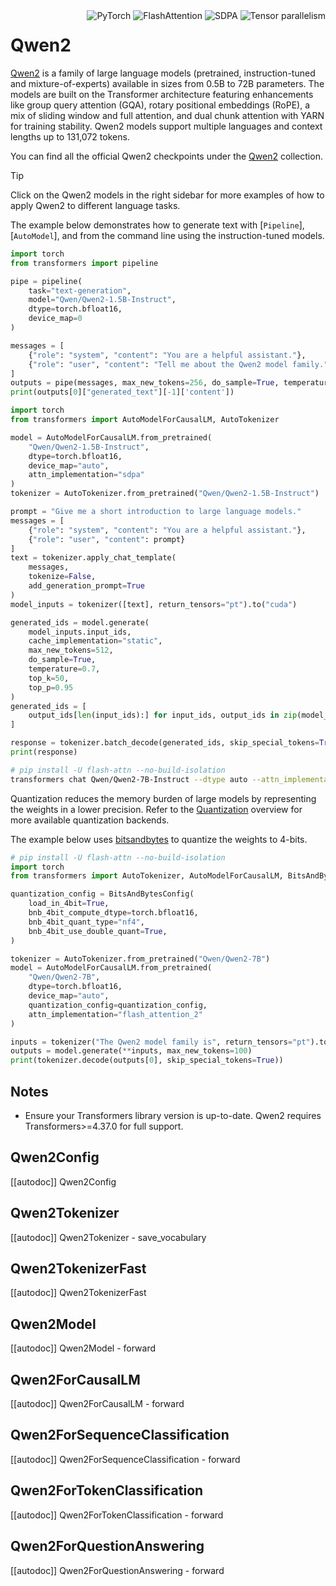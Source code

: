 <!--Copyright 2024 The Qwen Team and The HuggingFace Team. All rights reserved.

Licensed under the Apache License, Version 2.0 (the "License"); you may not use this file except in compliance with
the License. You may obtain a copy of the License at

http://www.apache.org/licenses/LICENSE-2.0

Unless required by applicable law or agreed to in writing, software distributed under the License is distributed on
an "AS IS" BASIS, WITHOUT WARRANTIES OR CONDITIONS OF ANY KIND, either express or implied. See the License for the
specific language governing permissions and limitations under the License.

⚠️ Note that this file is in Markdown but contain specific syntax for our doc-builder (similar to MDX) that may not be
rendered properly in your Markdown viewer.

-->

<div style="float: right;">
    <div class="flex flex-wrap space-x-1">
        <img alt="PyTorch" src="https://img.shields.io/badge/PyTorch-DE3412?style=flat&logo=pytorch&logoColor=white">
        <img alt="FlashAttention" src="https://img.shields.io/badge/%E2%9A%A1%EF%B8%8E%20FlashAttention-eae0c8?style=flat">
        <img alt="SDPA" src="https://img.shields.io/badge/SDPA-DE3412?style=flat&logo=pytorch&logoColor=white">
        <img alt="Tensor parallelism" src="https://img.shields.io/badge/Tensor%20parallelism-06b6d4?style=flat&logoColor=white">
    </div>
</div>

# Qwen2

[Qwen2](https://huggingface.co/papers/2407.10671) is a family of large language models (pretrained, instruction-tuned and mixture-of-experts) available in sizes from 0.5B to 72B parameters. The models are built on the Transformer architecture featuring enhancements like group query attention (GQA), rotary positional embeddings (RoPE), a mix of sliding window and full attention, and dual chunk attention with YARN for training stability. Qwen2 models support multiple languages and context lengths up to 131,072 tokens.

You can find all the official Qwen2 checkpoints under the [Qwen2](https://huggingface.co/collections/Qwen/qwen2-6659360b33528ced941e557f) collection.

> [!TIP]
> Click on the Qwen2 models in the right sidebar for more examples of how to apply Qwen2 to different language tasks.

The example below demonstrates how to generate text with [`Pipeline`], [`AutoModel`], and from the command line using the instruction-tuned models.

<hfoptions id="usage">
<hfoption id="Pipeline">

```python
import torch
from transformers import pipeline

pipe = pipeline(
    task="text-generation",
    model="Qwen/Qwen2-1.5B-Instruct",
    dtype=torch.bfloat16,
    device_map=0
)

messages = [
    {"role": "system", "content": "You are a helpful assistant."},
    {"role": "user", "content": "Tell me about the Qwen2 model family."},
]
outputs = pipe(messages, max_new_tokens=256, do_sample=True, temperature=0.7, top_k=50, top_p=0.95)
print(outputs[0]["generated_text"][-1]['content'])
```

</hfoption>
<hfoption id="AutoModel">

```python
import torch
from transformers import AutoModelForCausalLM, AutoTokenizer

model = AutoModelForCausalLM.from_pretrained(
    "Qwen/Qwen2-1.5B-Instruct",
    dtype=torch.bfloat16,
    device_map="auto",
    attn_implementation="sdpa"
)
tokenizer = AutoTokenizer.from_pretrained("Qwen/Qwen2-1.5B-Instruct")

prompt = "Give me a short introduction to large language models."
messages = [
    {"role": "system", "content": "You are a helpful assistant."},
    {"role": "user", "content": prompt}
]
text = tokenizer.apply_chat_template(
    messages,
    tokenize=False,
    add_generation_prompt=True
)
model_inputs = tokenizer([text], return_tensors="pt").to("cuda")

generated_ids = model.generate(
    model_inputs.input_ids,
    cache_implementation="static",
    max_new_tokens=512,
    do_sample=True,
    temperature=0.7,
    top_k=50,
    top_p=0.95
)
generated_ids = [
    output_ids[len(input_ids):] for input_ids, output_ids in zip(model_inputs.input_ids, generated_ids)
]

response = tokenizer.batch_decode(generated_ids, skip_special_tokens=True)[0]
print(response)
```

</hfoption>
<hfoption id="transformers CLI">

```bash
# pip install -U flash-attn --no-build-isolation
transformers chat Qwen/Qwen2-7B-Instruct --dtype auto --attn_implementation flash_attention_2 --device 0
```

</hfoption>
</hfoptions>

Quantization reduces the memory burden of large models by representing the weights in a lower precision. Refer to the [Quantization](../quantization/overview) overview for more available quantization backends.

The example below uses [bitsandbytes](../quantization/bitsandbytes) to quantize the weights to 4-bits.

```python
# pip install -U flash-attn --no-build-isolation
import torch
from transformers import AutoTokenizer, AutoModelForCausalLM, BitsAndBytesConfig

quantization_config = BitsAndBytesConfig(
    load_in_4bit=True,
    bnb_4bit_compute_dtype=torch.bfloat16,
    bnb_4bit_quant_type="nf4",
    bnb_4bit_use_double_quant=True,
)

tokenizer = AutoTokenizer.from_pretrained("Qwen/Qwen2-7B")
model = AutoModelForCausalLM.from_pretrained(
    "Qwen/Qwen2-7B",
    dtype=torch.bfloat16,
    device_map="auto",
    quantization_config=quantization_config,
    attn_implementation="flash_attention_2"
)

inputs = tokenizer("The Qwen2 model family is", return_tensors="pt").to("cuda")
outputs = model.generate(**inputs, max_new_tokens=100)
print(tokenizer.decode(outputs[0], skip_special_tokens=True))
```


## Notes

- Ensure your Transformers library version is up-to-date. Qwen2 requires Transformers>=4.37.0 for full support.

## Qwen2Config

[[autodoc]] Qwen2Config

## Qwen2Tokenizer

[[autodoc]] Qwen2Tokenizer
    - save_vocabulary

## Qwen2TokenizerFast

[[autodoc]] Qwen2TokenizerFast

## Qwen2Model

[[autodoc]] Qwen2Model
    - forward

## Qwen2ForCausalLM

[[autodoc]] Qwen2ForCausalLM
    - forward

## Qwen2ForSequenceClassification

[[autodoc]] Qwen2ForSequenceClassification
    - forward

## Qwen2ForTokenClassification

[[autodoc]] Qwen2ForTokenClassification
    - forward

## Qwen2ForQuestionAnswering

[[autodoc]] Qwen2ForQuestionAnswering
    - forward
